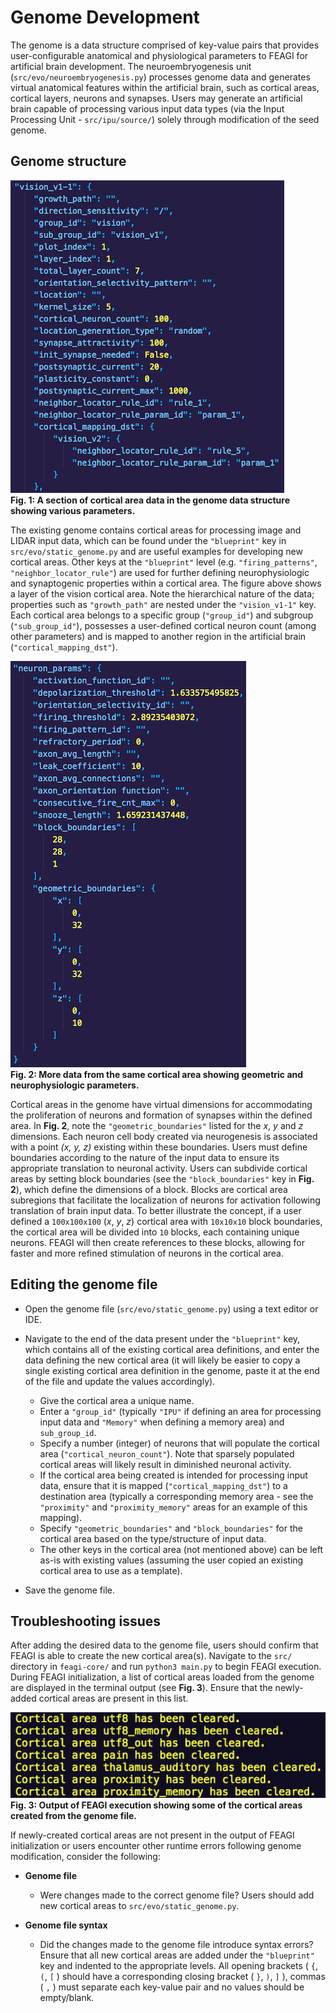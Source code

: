 # Genome Development

The genome is a data structure comprised of key-value pairs that provides user-configurable anatomical and physiological parameters to FEAGI for artificial brain development. The neuroembryogenesis unit (`src/evo/neuroembryogenesis.py`) processes genome data and generates virtual anatomical features within the artificial brain, such as cortical areas, cortical layers, neurons and synapses. Users may generate an artificial brain capable of processing various input data types (via the Input Processing Unit - `src/ipu/source/`) solely through modification of the seed genome.

## **Genome structure**    

![genome1](./docs/_static/genome1.png)   
**Fig. 1: A section of cortical area data in the genome data structure showing various parameters.**    

The existing genome contains cortical areas for processing image and LIDAR input data, which can be found under the `"blueprint"` key in `src/evo/static_genome.py` and are useful examples for developing new cortical areas. Other keys at the `"blueprint"` level (e.g. `"firing_patterns"`, `"neighbor_locator_rule"`) are used for further defining neurophysiologic and synaptogenic properties within a cortical area. The figure above shows a layer of the vision cortical area. Note the hierarchical nature of the data; properties such as `"growth_path"` are nested under the `"vision_v1-1"` key. Each cortical area belongs to a specific group (`"group_id"`) and subgroup (`"sub_group_id"`), possesses a user-defined cortical neuron count (among other parameters) and is mapped to another region in the artificial brain (`"cortical_mapping_dst"`).

![genome2](./docs/_static/genome2.png)    
**Fig. 2: More data from the same cortical area showing geometric and neurophysiologic parameters.**

Cortical areas in the genome have virtual dimensions for accommodating the proliferation of neurons and formation of synapses within the defined area. In **Fig. 2**, note the `"geometric_boundaries"` listed for the _x_, _y_ and _z_ dimensions. Each neuron cell body created via neurogenesis is associated with a point _(x, y, z)_ existing within these boundaries. Users must define boundaries according to the nature of the input data to ensure its appropriate translation to neuronal activity. Users can subdivide cortical areas by setting block boundaries (see the `"block_boundaries"` key in **Fig. 2**), which define the dimensions of a block. Blocks are cortical area subregions that facilitate the localization of neurons for activation following translation of brain input data. To better illustrate the concept, if a user defined a `100x100x100` (_x_, _y_, _z_) cortical area with `10x10x10` block boundaries, the cortical area will be divided into `10` blocks, each containing unique neurons. FEAGI will then create references to these blocks, allowing for faster and more refined stimulation of neurons in the cortical area.

## **Editing the genome file**

- Open the genome file (`src/evo/static_genome.py`) using a text editor or IDE.

- Navigate to the end of the data present under the `"blueprint"` key, which contains all of the existing cortical area definitions, and enter the data defining the new cortical area (it will likely be easier to copy a single existing cortical area definition in the genome, paste it at the end of the file and update the values accordingly).
  - Give the cortical area a unique name.
  - Enter a `"group_id"` (typically `"IPU"` if defining an area for processing input data and `"Memory"` when defining a memory area) and `sub_group_id`.
  - Specify a number (integer) of neurons that will populate the cortical area (`"cortical_neuron_count"`). Note that sparsely populated cortical areas will likely result in diminished neuronal activity.
  - If the cortical area being created is intended for processing input data, ensure that it is mapped (`"cortical_mapping_dst"`) to a destination area (typically a corresponding memory area - see the `"proximity"` and `"proximity_memory"` areas for an example of this mapping).
  - Specify `"geometric_boundaries"` and `"block_boundaries"` for the cortical area based on the type/structure of input data.
  - The other keys in the cortical area (not mentioned above) can be left as-is with existing values (assuming the user copied an existing cortical area to use as a template).

- Save the genome file.

## **Troubleshooting issues**

After adding the desired data to the genome file, users should confirm that FEAGI is able to create the new cortical area(s). Navigate to the `src/` directory in `feagi-core/` and run `python3 main.py` to begin FEAGI execution. During FEAGI initialization, a list of cortical areas loaded from the genome are displayed in the terminal output (see **Fig. 3**). Ensure that the newly-added cortical areas are present in this list.  

![feagi_output](docs/_static/feagi_output.png)    
**Fig. 3: Output of FEAGI execution showing some of the cortical areas created from the genome file.**    

If newly-created cortical areas are not present in the output of FEAGI initialization or users encounter other runtime errors following genome modification, consider the following:    

- **Genome file**
  - Were changes made to the correct genome file? Users should add new cortical areas to `src/evo/static_genome.py`.

- **Genome file syntax**
  - Did the changes made to the genome file introduce syntax errors? Ensure that all new cortical areas are added under the `"blueprint"` key and indented to the appropriate levels. All opening brackets ( `{`, `(`, `[` ) should have a corresponding closing bracket ( `}`, `)`, `]` ), commas ( `,` ) must separate each key-value pair and no values should be empty/blank.
